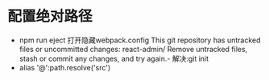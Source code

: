 # 配置绝对路径
- npm run eject 打开隐藏webpack.config
  This git repository has untracked files or uncommitted changes:  react-admin/ Remove untracked files, stash or commit any changes, and try again.-
  解决:git init 
- alias
 '@':path.resolve('src')